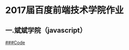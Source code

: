 2017届百度前端技术学院作业
====
一.斌斌学院（javascript）
----
[###Code](https://github.com/wangzhengkun/baidu/tree/master/javascript)
